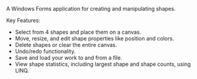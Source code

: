 A Windows Forms application for creating and manipulating shapes.

Key Features:
- Select from 4 shapes and place them on a canvas.
- Move, resize, and edit shape properties like position and colors.
- Delete shapes or clear the entire canvas.
- Undo/redo functionality.
- Save and load your work to and from a file.
- View shape statistics, including largest shape and shape counts, using LINQ.

